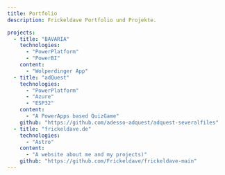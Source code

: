 ```yaml
---
title: Portfolio
description: Frickeldave Portfolio und Projekte.

projects:
  - title: "BAVARIA"
    technologies:
      - "PowerPlatform"
      - "PowerBI"
    content:
      - "Wolperdinger App"
  - title: "adQuest"
    technologies:
      - "PowerPlatform"
      - "Azure"
      - "ESP32"
    content:
      - "A PowerApps based QuizGame"
    github: "https://github.com/adesso-adquest/adquest-severalfiles"
  - title: "frickeldave.de"
    technologies:
      - "Astro"
    content: 
      - "A website about me and my projects)"
    github: "https://github.com/Frickeldave/frickeldave-main"
---
```

